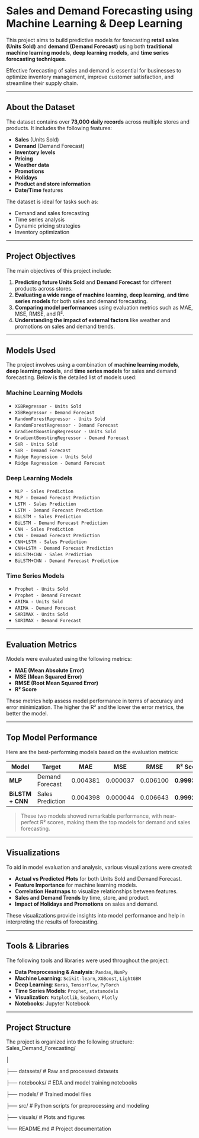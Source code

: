 #  Sales and Demand Forecasting using Machine Learning & Deep Learning

This project aims to build predictive models for forecasting **retail sales (Units Sold)** and **demand (Demand Forecast)** using both **traditional machine learning models**, **deep learning models**, and **time series forecasting techniques**.

Effective forecasting of sales and demand is essential for businesses to optimize inventory management, improve customer satisfaction, and streamline their supply chain.

---

##  About the Dataset

The dataset contains over **73,000 daily records** across multiple stores and products. It includes the following features:

- **Sales** (Units Sold)
- **Demand** (Demand Forecast)
- **Inventory levels**
- **Pricing**
- **Weather data**
- **Promotions**
- **Holidays**
- **Product and store information**
- **Date/Time** features

The dataset is ideal for tasks such as:

- Demand and sales forecasting
- Time series analysis
- Dynamic pricing strategies
- Inventory optimization

---

##  Project Objectives

The main objectives of this project include:

1. **Predicting future Units Sold** and **Demand Forecast** for different products across stores.
2. **Evaluating a wide range of machine learning, deep learning, and time series models** for both sales and demand forecasting.
3. **Comparing model performances** using evaluation metrics such as MAE, MSE, RMSE, and R².
4. **Understanding the impact of external factors** like weather and promotions on sales and demand trends.

---

##  Models Used

The project involves using a combination of **machine learning models**, **deep learning models**, and **time series models** for sales and demand forecasting. Below is the detailed list of models used:

###  **Machine Learning Models**
- `XGBRegressor - Units Sold`
- `XGBRegressor - Demand Forecast`
- `RandomForestRegressor - Units Sold`
- `RandomForestRegressor - Demand Forecast`
- `GradientBoostingRegressor - Units Sold`
- `GradientBoostingRegressor - Demand Forecast`
- `SVR - Units Sold`
- `SVR - Demand Forecast`
- `Ridge Regression - Units Sold`
- `Ridge Regression - Demand Forecast`

###  **Deep Learning Models**
- `MLP - Sales Prediction`
- `MLP - Demand Forecast Prediction`
- `LSTM - Sales Prediction`
- `LSTM - Demand Forecast Prediction`
- `BiLSTM - Sales Prediction`
- `BiLSTM - Demand Forecast Prediction`
- `CNN - Sales Prediction`
- `CNN - Demand Forecast Prediction`
- `CNN+LSTM - Sales Prediction`
- `CNN+LSTM - Demand Forecast Prediction`
- `BiLSTM+CNN - Sales Prediction`
- `BiLSTM+CNN - Demand Forecast Prediction`

###  **Time Series Models**
- `Prophet - Units Sold`
- `Prophet - Demand Forecast`
- `ARIMA - Units Sold`
- `ARIMA - Demand Forecast`
- `SARIMAX - Units Sold`
- `SARIMAX - Demand Forecast`

---

##  Evaluation Metrics

Models were evaluated using the following metrics:

- **MAE (Mean Absolute Error)**
- **MSE (Mean Squared Error)**
- **RMSE (Root Mean Squared Error)**
- **R² Score**

These metrics help assess model performance in terms of accuracy and error minimization. The higher the R² and the lower the error metrics, the better the model.

---

##  Top Model Performance

Here are the best-performing models based on the evaluation metrics:

| Model                            | Target              | MAE      | MSE       | RMSE     | R² Score   |
|----------------------------------|----------------------|----------|-----------|----------|------------|
| **MLP**                          | Demand Forecast      | 0.004381 | 0.000037  | 0.006100 | **0.999308** |
| **BiLSTM + CNN**                 | Sales Prediction     | 0.004398 | 0.000044  | 0.006643 | **0.999232** |

>  These two models showed remarkable performance, with near-perfect R² scores, making them the top models for demand and sales forecasting.

---

##  Visualizations

To aid in model evaluation and analysis, various visualizations were created:

- **Actual vs Predicted Plots** for both Units Sold and Demand Forecast.
- **Feature Importance** for machine learning models.
- **Correlation Heatmaps** to visualize relationships between features.
- **Sales and Demand Trends** by time, store, and product.
- **Impact of Holidays and Promotions** on sales and demand.

These visualizations provide insights into model performance and help in interpreting the results of forecasting.

---

##  Tools & Libraries

The following tools and libraries were used throughout the project:

- **Data Preprocessing & Analysis**: `Pandas`, `NumPy`
- **Machine Learning**: `Scikit-learn`, `XGBoost`, `LightGBM`
- **Deep Learning**: `Keras`, `TensorFlow`, `PyTorch`
- **Time Series Models**: `Prophet`, `statsmodels`
- **Visualization**: `Matplotlib`, `Seaborn`, `Plotly`
- **Notebooks**: Jupyter Notebook

---

##  Project Structure

The project is organized into the following structure:
Sales_Demand_Forecasting/

│

├── datasets/ # Raw and processed datasets

├── notebooks/ # EDA and model training notebooks

├── models/ # Trained model files

├── src/ # Python scripts for preprocessing and modeling

├── visuals/ # Plots and figures

└── README.md # Project documentation




